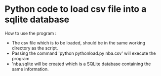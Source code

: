 # Python code to load csv file into a sqlite database

How to use the program :

* The csv file which is to be loaded, should be in the same working directory as the script.
* Passing the command 'python pythonload.py nba.csv' will execute the program
* 'nba.sqlite will be created which is a SQLite database containing the same information.
   
